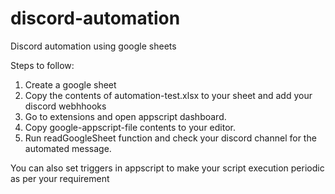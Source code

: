 # discord-automation
Discord automation using google sheets

Steps to follow:
1) Create a google sheet
2) Copy the contents of automation-test.xlsx to your sheet and add your discord webhhooks
3) Go to extensions and open appscript dashboard.
4) Copy google-appscript-file contents to your editor.
5) Run readGoogleSheet function and check your discord channel for the automated message.

You can also set triggers in appscript to make your script execution periodic as per your requirement
